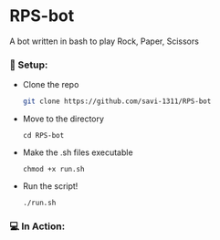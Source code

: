 # RPS-bot
A bot written in bash to play Rock, Paper, Scissors

### 🔧 Setup:

* Clone the repo
   ```sh
   git clone https://github.com/savi-1311/RPS-bot
   ```
* Move to the directory
  ```
  cd RPS-bot
  ```
* Make the .sh files executable
  ```
  chmod +x run.sh
  ```
* Run the script!
  ```
  ./run.sh
  ```
### 💻 In Action:
